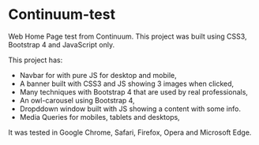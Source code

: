 # Continuum-test

Web Home Page test from Continuum.
This project was built using CSS3, Bootstrap 4 and JavaScript only.

This project has:

- Navbar for with pure JS for desktop and mobile,
- A banner built with CSS3 and JS showing 3 images when clicked,
- Many techniques with Bootstrap 4 that are used by real professionals,
- An owl-carousel using Bootstrap 4,
- Dropddown window built with JS showing a content with some info.
- Media Queries for mobiles, tablets and desktops,


It was tested in Google Chrome, Safari, Firefox, Opera and Microsoft Edge.
